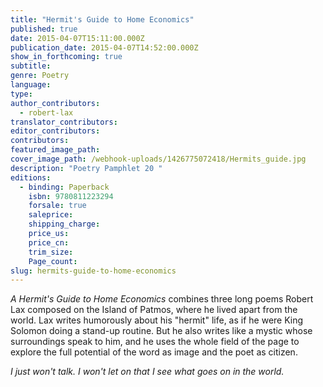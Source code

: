 ```yaml
---
title: "Hermit's Guide to Home Economics"
published: true
date: 2015-04-07T15:11:00.000Z
publication_date: 2015-04-07T14:52:00.000Z
show_in_forthcoming: true
subtitle:
genre: Poetry
language:
type:
author_contributors:
  - robert-lax
translator_contributors:
editor_contributors:
contributors:
featured_image_path:
cover_image_path: /webhook-uploads/1426775072418/Hermits_guide.jpg
description: "Poetry Pamphlet 20 "
editions:
  - binding: Paperback
    isbn: 9780811223294
    forsale: true
    saleprice:
    shipping_charge:
    price_us:
    price_cn:
    trim_size:
    Page_count:
slug: hermits-guide-to-home-economics
---
```


_A Hermit's Guide to Home Economics_ combines three long poems Robert Lax composed on the Island of Patmos, where he lived apart from the world. Lax writes humorously about his "hermit" life, as if he were King Solomon doing a stand-up routine. But he also writes like a mystic whose surroundings speak to him, and he uses the whole field of the page to explore the full potential of the word as image and the poet as citizen.

_I just won't talk. I won't let on that I see what goes on in the world._

